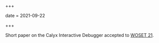+++

date = 2021-09-22

+++

Short paper on the Calyx Interactive Debugger accepted to [WOSET 21][woset-21].

[woset-21]: https://woset-workshop.github.io/
